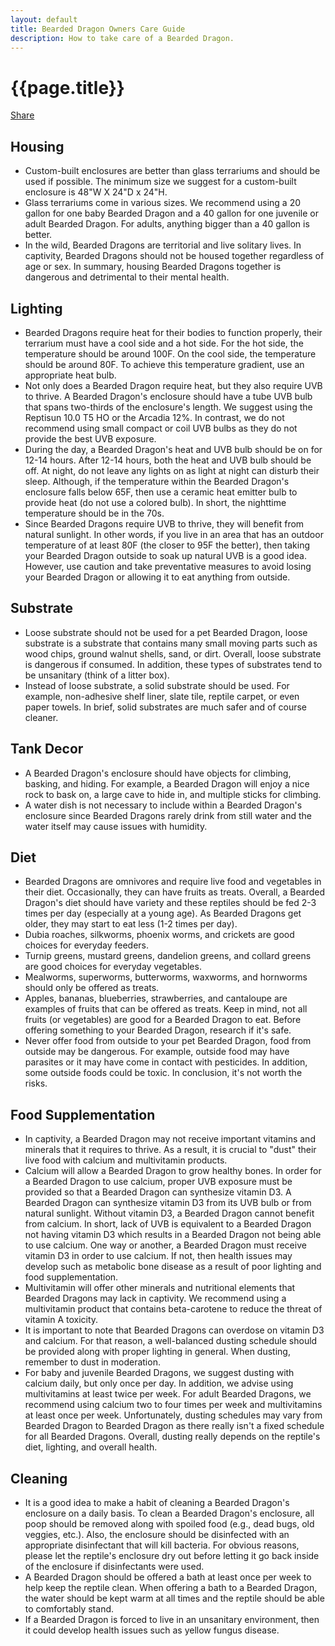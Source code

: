 ```yaml
---
layout: default
title: Bearded Dragon Owners Care Guide
description: How to take care of a Bearded Dragon.
---
```


<h1>{{page.title}}</h1>

<div class="fb-share-button" data-href="http://www.beardeddragonowners.com/bearded-dragon-care-guide.html" data-layout="button_count" data-size="large"><a target="_blank" href="https://www.facebook.com/sharer/sharer.php?u=http%3A%2F%2Fwww.beardeddragonowners.com%2Fbearded-dragon-care-guide.html&amp;src=sdkpreparse" class="fb-xfbml-parse-ignore">Share</a></div>

<div>
    <!-- Housing -->
    <div>
        <h2>Housing</h2>
            <ul>
                <li>Custom-built enclosures are better than glass terrariums and should be 
                used if possible. The minimum size we suggest for a custom-built 
                enclosure is 48"W X 24"D x 24"H.</li>
                <li>Glass terrariums come in various sizes. We recommend using a 20 gallon 
                for one baby Bearded Dragon and a 40 gallon for one juvenile or adult Bearded Dragon. 
                For adults, anything bigger than a 40 gallon is better.</li>
                <li>In the wild, Bearded Dragons are territorial and live solitary lives. In captivity, Bearded 
                Dragons should not be housed together regardless of age or sex. In summary, housing Bearded 
                Dragons together is dangerous and detrimental to their mental health.</li>
            </ul>  
    </div>
    <!-- Lighting -->
    <div>
        <h2>Lighting</h2>
            <ul>
                <li>Bearded Dragons require heat for their bodies to function properly, their 
                terrarium must have a cool side and a hot side. For the hot side, the temperature 
                should be around 100F. On the cool side, the temperature should be around 80F. To 
                achieve this temperature gradient, use an appropriate heat bulb.</li>
                <!--  -->
                <li>Not only does a Bearded Dragon require heat, but they also require UVB to thrive. A 
                Bearded Dragon's enclosure should have a tube UVB bulb that spans two-thirds of the 
                enclosure's length. We suggest using the Reptisun 10.0 T5 HO or 
                the Arcadia 12%. In contrast, we do not recommend using small compact or coil UVB 
                bulbs as they do not provide the best UVB exposure.</li>
                <!--  -->
                <li>During the day, a Bearded Dragon's heat and UVB bulb should be on for 12-14 hours. After 
                12-14 hours, both the heat and UVB bulb should be off. At night, do not leave any lights on 
                as light at night can disturb their sleep. Although, if the temperature within the Bearded 
                Dragon's enclosure falls below 65F, then use a ceramic heat emitter bulb to provide heat 
                (do not use a colored bulb). In short, the nighttime temperature should be in the 70s.</li>
                <!--  -->
                <li>Since Bearded Dragons require UVB to thrive, they will benefit from natural sunlight. 
                In other words, if you live in an area that has an outdoor temperature of at least 80F 
                (the closer to 95F the better), then taking your Bearded Dragon outside to soak up natural 
                UVB is a good idea. However, use caution and take preventative measures to avoid losing 
                your Bearded Dragon or allowing it to eat anything from outside. </li>
            </ul>
    </div>
    <!-- Substrate -->
    <div>
        <h2>Substrate</h2>
            <ul>
                <li>Loose substrate should not be used for a pet Bearded Dragon, loose substrate is 
                a substrate that contains many small moving parts such as wood chips, ground walnut 
                shells, sand, or dirt. Overall, loose substrate is dangerous if consumed. In addition, 
                these types of substrates tend to be unsanitary (think of a litter box).</li>
                <!--  -->
                <li>Instead of loose substrate, a solid substrate should be used. For example, non-adhesive 
                shelf liner, slate tile, reptile carpet, or even paper towels. In brief, solid substrates 
                are much safer and of course cleaner.</li>
            </ul>
    </div>
    <!-- Tank Decor -->
    <div>
        <h2>Tank Decor</h2>
            <ul>
                <li>A Bearded Dragon's enclosure should have objects for climbing, basking, and 
                hiding. For example, a Bearded Dragon will enjoy a nice rock to bask on, a large 
                cave to hide in, and multiple sticks for climbing.</li>
                <!--  -->
                <li>A water dish is not necessary to include within a Bearded Dragon's enclosure 
                since Bearded Dragons rarely drink from still water and the water itself may 
                cause issues with humidity.</li>
            </ul>
    </div>
    <!-- Diet -->
    <div>
        <h2>Diet</h2>
            <ul>
                <li>Bearded Dragons are omnivores and require live food and vegetables in their diet. Occasionally, 
                they can have fruits as treats. Overall, a Bearded Dragon's diet should have variety and these reptiles 
                should be fed 2-3 times per day (especially at a young age). As Bearded Dragons get older, they may 
                start to eat less (1-2 times per day).</li>
                <!--  -->
                <li>Dubia roaches, silkworms, phoenix worms, and crickets are good choices for everyday feeders.</li>
                <!--  -->
                <li>Turnip greens, mustard greens, dandelion greens, and collard greens are good choices for everyday vegetables.</li>
                <!--  -->
                <li>Mealworms, superworms, butterworms, waxworms, and hornworms should only be offered as treats.</li>
                <!--  -->
                <li>Apples, bananas, blueberries, strawberries, and cantaloupe are examples of fruits that can be offered as 
                treats. Keep in mind, not all fruits (or vegetables) are good for a Bearded Dragon to eat. Before offering something 
                to your Bearded Dragon, research if it's safe.</li>
                <!--  -->
                <li>Never offer food from outside to your pet Bearded Dragon, food from outside may be dangerous. For example, 
                outside food may have parasites or it may have come in contact with pesticides. In addition, some outside 
                foods could be toxic. In conclusion, it's not worth the risks.</li>
            </ul>
    </div>
    <!-- Diet -->
    <div>
        <h2>Food Supplementation</h2>
            <ul>
                <li>In captivity, a Bearded Dragon may not receive important vitamins and minerals 
                that it requires to thrive. As a result, it is crucial to "dust" their live food 
                with calcium and multivitamin products.</li>
                <!--  -->
                <li>Calcium will allow a Bearded Dragon to grow healthy bones. In order for a Bearded 
                Dragon to use calcium, proper UVB exposure must be provided so that a Bearded Dragon can 
                synthesize vitamin D3. A Bearded Dragon can synthesize vitamin D3 from its UVB bulb or 
                from natural sunlight. Without vitamin D3, a Bearded Dragon cannot benefit from calcium. 
                In short, lack of UVB is equivalent to a Bearded Dragon not having vitamin D3 which results 
                in a Bearded Dragon not being able to use calcium. One way or another, a Bearded Dragon must 
                receive vitamin D3 in order to use calcium. If not, then health issues may 
                develop such as metabolic bone disease as a result of poor lighting and food supplementation.</li>
                <!--  -->
                <li>Multivitamin will offer other minerals and nutritional elements that Bearded 
                Dragons may lack in captivity. We recommend using a multivitamin product that contains 
                beta-carotene to reduce the threat of vitamin A toxicity.</li>
                <!--  -->
                <li>It is important to note that Bearded Dragons can overdose on vitamin D3 and 
                calcium. For that reason, a well-balanced dusting schedule should be provided along 
                with proper lighting in general. When dusting, remember to dust in moderation.</li>
                <!--  -->
                <li>For baby and juvenile Bearded Dragons, we suggest dusting with calcium daily, but only 
                once per day. In addition, we advise using multivitamins at least twice per week. For 
                adult Bearded Dragons, we recommend using calcium two to four times per week and multivitamins 
                at least once per week. Unfortunately, dusting schedules may vary from Bearded Dragon to 
                Bearded Dragon as there really isn't a fixed schedule for all Bearded Dragons. Overall, dusting 
                really depends on the reptile's diet, lighting, and overall health.</li>
            </ul>
    </div>
    <!-- Cleaning -->
    <div>
        <h2>Cleaning</h2>
            <ul>
                <li>It is a good idea to make a habit of cleaning a Bearded Dragon's enclosure 
                on a daily basis. To clean a Bearded Dragon's enclosure, all poop should be 
                removed along with spoiled food (e.g., dead bugs, old veggies, etc.). Also, the 
                enclosure should be disinfected with an appropriate disinfectant that will kill 
                bacteria. For obvious reasons, please let the reptile's enclosure dry out before 
                letting it go back inside of the enclosure if disinfectants were used.</li>
                <!--  -->
                <li>A Bearded Dragon should be offered a bath at least once per week to help keep 
                the reptile clean. When offering a bath to a Bearded Dragon, the water should be 
                kept warm at all times and the reptile should be able to comfortably stand.</li>
                <!--  -->
                <li>If a Bearded Dragon is forced to live in an unsanitary environment, then it 
                could develop health issues such as yellow fungus disease.</li>
            </ul>
    </div>
</div>